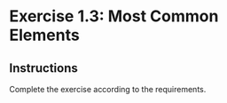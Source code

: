 # Exercise 1.3: Most Common Elements

## Instructions

Complete the exercise according to the requirements.
